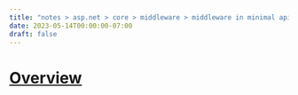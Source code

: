 ```yaml
---
title: "notes > asp.net > core > middleware > middleware in minimal apis"
date: 2023-05-14T00:00:00-07:00
draft: false
---
```


<style>
    r { color: red }
    o { color: orange }
    g { color: green }
</style>

# [Overview](https://learn.microsoft.com/en-us/aspnet/core/fundamentals/minimal-apis/middleware?view=aspnetcore-7.0)